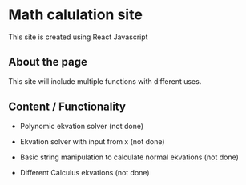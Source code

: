 # Math calulation site

This site is created using React Javascript

## About the page

This site will include multiple functions with different uses.

## Content / Functionality

- Polynomic ekvation solver (not done)

- Ekvation solver with input from x (not done)

- Basic string manipulation to calculate normal ekvations (not done)

- Different Calculus ekvations (not done)
